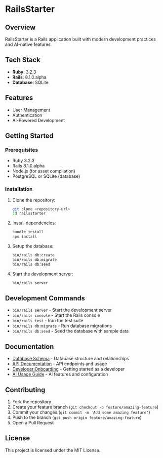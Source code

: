# RailsStarter

## Overview

RailsStarter is a Rails application built with modern development practices and AI-native features.

## Tech Stack

- **Ruby**: 3.2.3
- **Rails**: 8.1.0.alpha
- **Database**: SQLite

## Features

- User Management
- Authentication
- AI-Powered Development

## Getting Started

### Prerequisites

- Ruby 3.2.3
- Rails 8.1.0.alpha
- Node.js (for asset compilation)
- PostgreSQL or SQLite (database)

### Installation

1. Clone the repository:
   ```bash
   git clone <repository-url>
   cd railsstarter
   ```

2. Install dependencies:
   ```bash
   bundle install
   npm install
   ```

3. Setup the database:
   ```bash
   bin/rails db:create
   bin/rails db:migrate
   bin/rails db:seed
   ```

4. Start the development server:
   ```bash
   bin/rails server
   ```

## Development Commands

- `bin/rails server` - Start the development server
- `bin/rails console` - Start the Rails console
- `bin/rails test` - Run the test suite
- `bin/rails db:migrate` - Run database migrations
- `bin/rails db:seed` - Seed the database with sample data

## Documentation

- [Database Schema](docs/schema.md) - Database structure and relationships
- [API Documentation](docs/api.md) - API endpoints and usage
- [Developer Onboarding](docs/onboarding.md) - Getting started as a developer
- [AI Usage Guide](docs/ai_usage.md) - AI features and configuration

## Contributing

1. Fork the repository
2. Create your feature branch (`git checkout -b feature/amazing-feature`)
3. Commit your changes (`git commit -m 'Add some amazing feature'`)
4. Push to the branch (`git push origin feature/amazing-feature`)
5. Open a Pull Request

## License

This project is licensed under the MIT License.
